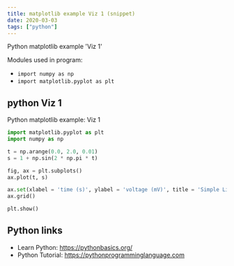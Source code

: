 ```yaml
---
title: matplotlib example Viz 1 (snippet)
date: 2020-03-03
tags: ["python"]
---
```

Python matplotlib example 'Viz 1'


Modules used in program: 
* `import numpy as np`
* `import matplotlib.pyplot as plt`

## python Viz 1

Python matplotlib example: Viz 1

```python
import matplotlib.pyplot as plt
import numpy as np

t = np.arange(0.0, 2.0, 0.01)
s = 1 + np.sin(2 * np.pi * t)

fig, ax = plt.subplots()
ax.plot(t, s)

ax.set(xlabel = 'time (s)', ylabel = 'voltage (mV)', title = 'Simple Line Plot')
ax.grid()

plt.show()

```

## Python links

- Learn Python: https://pythonbasics.org/
- Python Tutorial: https://pythonprogramminglanguage.com
